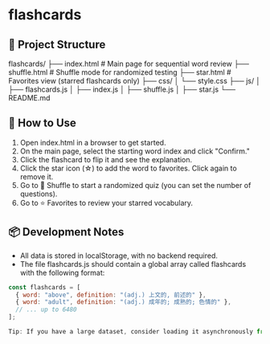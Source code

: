 # flashcards
## 📁 Project Structure

flashcards/
├── index.html        # Main page for sequential word review
├── shuffle.html      # Shuffle mode for randomized testing
├── star.html         # Favorites view (starred flashcards only)
├── css/
│   └── style.css
├── js/
│   ├── flashcards.js
│   ├── index.js
│   ├── shuffle.js
│   ├── star.js
└── README.md


## 🚀 How to Use

1. Open index.html in a browser to get started.
2. On the main page, select the starting word index and click "Confirm."
3. Click the flashcard to flip it and see the explanation.
4. Click the star icon (☆) to add the word to favorites. Click again to remove it.
5. Go to 🔀 Shuffle to start a randomized quiz (you can set the number of questions).
6. Go to ⭐ Favorites to review your starred vocabulary.

## 📦 Development Notes

- All data is stored in localStorage, with no backend required.
- The file flashcards.js should contain a global array called flashcards with the following format:

```js
const flashcards = [
  { word: "above", definition: "(adj.) 上文的, 前述的" },
  { word: "adult", definition: "(adj.) 成年的; 成熟的; 色情的" },
  // ... up to 6480
];

Tip: If you have a large dataset, consider loading it asynchronously from a separate .json file.
